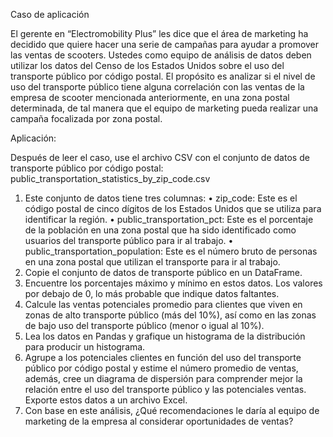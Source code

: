 Caso de aplicación

El gerente en “Electromobility Plus” les dice que el área de marketing ha decidido que
quiere hacer una serie de campañas para ayudar a promover las ventas de scooters. Ustedes
como equipo de análisis de datos deben utilizar los datos del Censo de los Estados Unidos
sobre el uso del transporte público por código postal. El propósito es analizar si el nivel de
uso del transporte público tiene alguna correlación con las ventas de la empresa de scooter
mencionada anteriormente, en una zona postal determinada, de tal manera que el equipo
de marketing pueda realizar una campaña focalizada por zona postal.

Aplicación:

Después de leer el caso, use el archivo CSV con el conjunto de datos de transporte público
por código postal:
public_transportation_statistics_by_zip_code.csv

1. Este conjunto de datos tiene tres columnas:
• zip_code: Este es el código postal de cinco dígitos de los Estados Unidos que se
utiliza para identificar la región.
• public_transportation_pct: Este es el porcentaje de la población en una zona
postal que ha sido identificado como usuarios del transporte público para ir al
trabajo.
• public_transportation_population: Este es el número bruto de personas en una
zona postal que utilizan el transporte para ir al trabajo.
3. Copie el conjunto de datos de transporte público en un DataFrame.
4. Encuentre los porcentajes máximo y mínimo en estos datos. Los valores por debajo
de 0, lo más probable que indique datos faltantes.
5. Calcule las ventas potenciales promedio para clientes que viven en zonas de alto
transporte público (más del 10%), así como en las zonas de bajo uso del transporte
público (menor o igual al 10%).
6. Lea los datos en Pandas y grafique un histograma de la distribución para producir un
histograma.
7. Agrupe a los potenciales clientes en función del uso del transporte público por
código postal y estime el número promedio de ventas, además, cree un diagrama
de dispersión para comprender mejor la relación entre el uso del transporte público
y las potenciales ventas. Exporte estos datos a un archivo Excel.
8. Con base en este análisis, ¿Qué recomendaciones le daría al equipo de marketing de
la empresa al considerar oportunidades de ventas?
